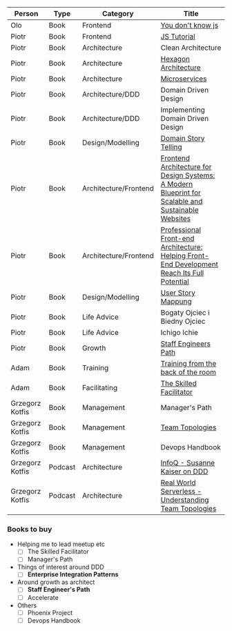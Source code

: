 | Person          | Type    | Category              | Title                                                                                                                                                                           |
|-----------------|---------|-----------------------|---------------------------------------------------------------------------------------------------------------------------------------------------------------------------------|
| Olo             | Book    | Frontend              | [You don't know js](https://github.com/getify/You-Dont-Know-JS)                                                                                                                 |
| Piotr           | Book    | Frontend              | [JS Tutorial](http://javascript.info)                                                                                                                                           |
| Piotr           | Book    | Architecture          | Clean Architecture                                                                                                                                                              |
| Piotr           | Book    | Architecture          | [Hexagon Architecture](https://herbertograca.com/2017/11/16/explicit-architecture-01-ddd-hexagonal-onion-clean-cqrs-how-i-put-it-all-together/)                                 |
| Piotr           | Book    | Architecture          | [Microservices](https://microservices.io/)                                                                                                                                      |
| Piotr           | Book    | Architecture/DDD      | Domain Driven Design                                                                                                                                                            |
| Piotr           | Book    | Architecture/DDD      | Implementing Domain Driven Design                                                                                                                                               |
| Piotr           | Book    | Design/Modelling      | [Domain Story Telling](https://domainstorytelling.org/)                                                                                                                         |
| Piotr           | Book    | Architecture/Frontend | [Frontend Architecture for Design Systems: A Modern Blueprint for Scalable and Sustainable Websites](https://www.amazon.com/_/dp/1491926783)                                    |
| Piotr           | Book    | Architecture/Frontend | [Professional Front-end Architecture: Helping Front-End Development Reach Its Full Potential](https://www.amazon.com/_/dp/1726146456)                                           |
| Piotr           | Book    | Design/Modelling      | [User Story Mappung](https://www.amazon.com/dp/1491904909/)                                                                                                                     |
| Piotr           | Book    | Life Advice           | Bogaty Ojciec i Biedny Ojciec                                                                                                                                                   |
| Piotr           | Book    | Life Advice           | Ichigo Ichie                                                                                                                                                                    |
| Piotr           | Book    | Growth                | [Staff Engineers Path](https://www.amazon.pl/Staff-Engineers-Path-Individual-Contributors/dp/1098118731/)                                                                       |
| Adam            | Book    | Training              | [Training from the back of the room](https://b-ok.xyz/book/975553/e42ceb)                                                                                                       |
| Adam            | Book    | Facilitating          | [The Skilled Facilitator](https://www.amazon.com/Skilled-Facilitator-Comprehensive-Consultants-Facilitators/dp/0787947237)                                                      |
| Grzegorz Kotfis | Book    | Management            | Manager's Path                                                                                                                                                                  |
| Grzegorz Kotfis | Book    | Management            | [Team Topologies](https://teamtopologies.com/book)                                                                                                                              |
| Grzegorz Kotfis | Book    | Management            | Devops Handbook                                                                                                                                                                 |
| Grzegorz Kotfis | Podcast | Architecture          | [InfoQ - Susanne Kaiser on DDD](https://www.infoq.com/podcasts/ddd-wardley-mapping-team-topologies/)                                                                            |
| Grzegorz Kotfis | Podcast | Architecture          | [Real World Serverless - Understanding Team Topologies](https://podcasts.apple.com/qa/podcast/66-understanding-team-topologies-with-nick-tune-and/id1499753495?i=1000577150321) |


### Books to buy

- Helping me to lead meetup etc
	- [ ] The Skilled Facilitator
	- [ ] Manager's Path
- Things of interest around DDD
	- [ ] **Enterprise Integration Patterns**
- Around growth as architect
	- [ ] **Staff Engineer's Path**
	- [ ] Accelerate
- Others
	- [ ] Phoenix Project
	- [ ] Devops Handbook
